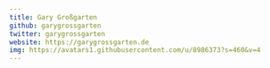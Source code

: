 ```yaml
---
title: Gary Großgarten
github: garygrossgarten
twitter: garygrossgarten
website: https://garygrossgarten.de
img: https://avatars1.githubusercontent.com/u/8986373?s=460&v=4
---
```

